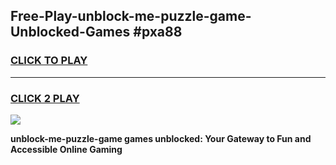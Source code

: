 
## Free-Play-unblock-me-puzzle-game-Unblocked-Games #pxa88
<h3>
<a href="https://news.freeplayer.one?title=unblock-me-puzzle-game&ref=8M">CLICK TO PLAY</a></h3>
<hr>

<h3>
<a href="https://news.freeplayer.one?title=unblock-me-puzzle-game&ref=8M">CLICK 2 PLAY</a>
  
</h3>

<a href="https://news.freeplayer.one?title=unblock-me-puzzle-game&ref=8M"><img src="https://clearcache.store/games.png"></a>


**unblock-me-puzzle-game games unblocked: Your Gateway to Fun and Accessible Online Gaming**
